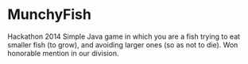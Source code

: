 # MunchyFish
Hackathon 2014
Simple Java game in which you are a fish trying to eat smaller fish (to grow), and avoiding larger ones (so as not to die). Won honorable mention in our division. 
